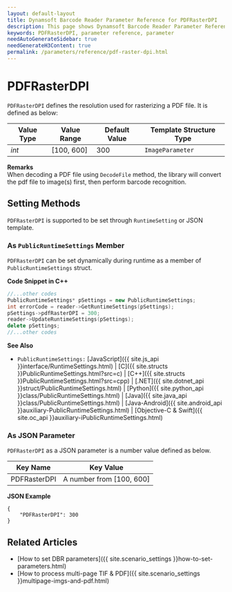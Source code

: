 ```yaml
---
layout: default-layout
title: Dynamsoft Barcode Reader Parameter Reference for PDFRasterDPI
description: This page shows Dynamsoft Barcode Reader Parameter Reference for PDFRasterDPI.
keywords: PDFRasterDPI, parameter reference, parameter
needAutoGenerateSidebar: true
needGenerateH3Content: true
permalink: /parameters/reference/pdf-raster-dpi.html
---
```



# PDFRasterDPI 

`PDFRasterDPI` defines the resolution used for rasterizing a PDF file. It is defined as below:

| Value Type | Value Range | Default Value | Template Structure Type |
| ---------- | ----------- | ------------- | ----------------------- |
| *int* | [100, 600] | 300 | `ImageParameter` |


**Remarks**     
When decoding a PDF file using `DecodeFile` method, the library will convert the pdf file to image(s) first, then perform barcode recognition.    


    
## Setting Methods
`PDFRasterDPI` is supported to be set through `RuntimeSetting` or JSON template.

### As `PublicRuntimeSettings` Member
`PDFRasterDPI` can be set dynamically during runtime as a member of `PublicRuntimeSettings` struct.


**Code Snippet in C++**
```cpp
//...other codes
PublicRuntimeSettings* pSettings = new PublicRuntimeSettings;
int errorCode = reader->GetRuntimeSettings(pSettings);
pSettings->pdfRasterDPI = 300;
reader->UpdateRuntimeSettings(pSettings);
delete pSettings;
//...other codes
```



**See Also**      
- `PublicRuntimeSettings:` [JavaScript]({{ site.js_api }}interface/RuntimeSettings.html) \| [C]({{ site.structs }}PublicRuntimeSettings.html?src=c) \| [C++]({{ site.structs }}PublicRuntimeSettings.html?src=cpp) \| [.NET]({{ site.dotnet_api }}struct/PublicRuntimeSettings.html) \| [Python]({{ site.python_api }}class/PublicRuntimeSettings.html) \| [Java]({{ site.java_api }}class/PublicRuntimeSettings.html) \| [Java-Android]({{ site.android_api }}auxiliary-PublicRuntimeSettings.html) \| [Objective-C & Swift]({{ site.oc_api }}auxiliary-iPublicRuntimeSettings.html)


### As JSON Parameter
`PDFRasterDPI` as a JSON parameter is a number value defined as below.   

| Key Name | Key Value |
| -------- | --------- |
| PDFRasterDPI | A number from [100, 600] |


**JSON Example**   
```
{
    "PDFRasterDPI": 300
}
```


<!--
## Impacts on Performance
### Speed
Setting `PDFRasterDPI` to a smaller number may speed up the process.

### Read Rate
Setting `PDFRasterDPI` to a larger number may improve the Read Rate. 

### Accuracy
`PDFRasterDPI` has no influence on the Accuracy.

-->
## Related Articles
- [How to set DBR parameters]({{ site.scenario_settings }}how-to-set-parameters.html)
- [How to process multi-page TIF & PDF]({{ site.scenario_settings }}multipage-imgs-and-pdf.html)
